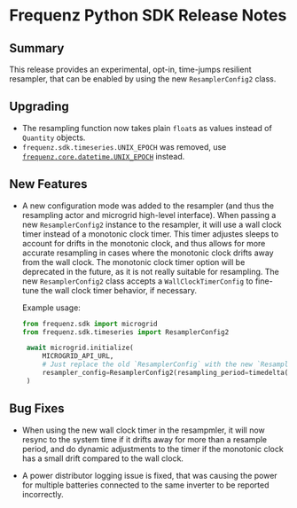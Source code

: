 # Frequenz Python SDK Release Notes

## Summary

This release provides an experimental, opt-in, time-jumps resilient resampler, that can be enabled by using the new `ResamplerConfig2` class.

## Upgrading

* The resampling function now takes plain `float`s as values instead of `Quantity` objects.
* `frequenz.sdk.timeseries.UNIX_EPOCH` was removed, use [`frequenz.core.datetime.UNIX_EPOCH`](https://frequenz-floss.github.io/frequenz-core-python/latest/reference/frequenz/core/datetime/#frequenz.core.datetime.UNIX_EPOCH) instead.

## New Features

- A new configuration mode was added to the resampler (and thus the resampling actor and microgrid high-level interface). When passing a new `ResamplerConfig2` instance to the resampler, it will use a wall clock timer instead of a monotonic clock timer. This timer adjustes sleeps to account for drifts in the monotonic clock, and thus allows for more accurate resampling in cases where the monotonic clock drifts away from the wall clock. The monotonic clock timer option will be deprecated in the future, as it is not really suitable for resampling. The new `ResamplerConfig2` class accepts a `WallClockTimerConfig` to fine-tune the wall clock timer behavior, if necessary.

   Example usage:

   ```python
   from frequenz.sdk import microgrid
   from frequenz.sdk.timeseries import ResamplerConfig2

    await microgrid.initialize(
        MICROGRID_API_URL,
        # Just replace the old `ResamplerConfig` with the new `ResamplerConfig2`
        resampler_config=ResamplerConfig2(resampling_period=timedelta(seconds=1.0)),
    )
    ```

## Bug Fixes

- When using the new wall clock timer in the resampmler, it will now resync to the system time if it drifts away for more than a resample period, and do dynamic adjustments to the timer if the monotonic clock has a small drift compared to the wall clock.

- A power distributor logging issue is fixed, that was causing the power for multiple batteries connected to the same inverter to be reported incorrectly.
